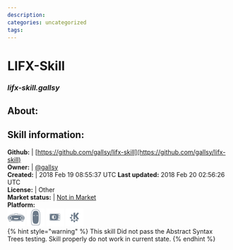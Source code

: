 ```yaml
--- 
description: 
categories: uncategorized   
tags:   
---
```


# LIFX-Skill  
### _lifx-skill.gallsy_  
## About:  


## Skill information:  
**Github:** | [https://github.com/gallsy/lifx-skill](https://github.com/gallsy/lifx-skill)  
**Owner:** | [@gallsy](https://github.com/gallsy)  
**Created:** | 2018 Feb 19 08:55:37 UTC  **Last updated:** 2018 Feb 20 02:56:26 UTC  
**License:** | Other  
**Market status:** | [Not in Market](https://market.mycroft.ai/skill/)  
**Platform:**  
 ![](../.gitbook/assets/mark-1-icon.png)  ![](../.gitbook/assets/mark-2-icon.png)  ![](../.gitbook/assets/picroft-icon.png)  ![](../.gitbook/assets/kde.png)   
{% hint style="warning" %}
This skill Did not pass the Abstract Syntax Trees testing. Skill properly do not work in current state.
{% endhint %}
